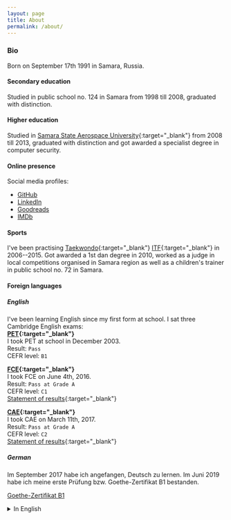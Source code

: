 ```yaml
---
layout: page
title: About
permalink: /about/
---
```


### Bio
Born on September 17th 1991 in Samara, Russia.

#### Secondary education
Studied in public school no. 124 in Samara from 1998 till 2008, graduated with distinction.

#### Higher education
Studied in [Samara State Aerospace University](http://ssau.ru/english/){:target="_blank"} from 2008 till 2013, graduated with distinction and got awarded a specialist degree in computer security.

#### Online presence
Social media profiles:
- [GitHub](https://github.com/aspyatkin)
- [LinkedIn](https://ru.linkedin.com/in/aspyatkin)
- [Goodreads](https://www.goodreads.com/aspyatkin)
- [IMDb](https://www.imdb.com/user/ur71228508/)

#### Sports
I've been practising [Taekwondo](https://en.wikipedia.org/wiki/Taekwondo){:target="_blank"} [ITF](https://en.wikipedia.org/wiki/International_Taekwon-Do_Federation){:target="_blank"} in 2006--2015. Got awarded a 1st dan degree in 2010, worked as a judge in local competitions organised in Samara region as well as a children's trainer in public school no. 72 in Samara.

#### Foreign languages

##### English
I've been learning English since my first form at school. I sat three Cambridge English exams:  
**[PET](http://www.cambridgeenglish.org/exams/preliminary/){:target="_blank"}**  
I took PET at school in December 2003.  
Result: `Pass`  
CEFR level: `B1`

**[FCE](http://www.cambridgeenglish.org/exams/first/){:target="_blank"}**  
I took FCE on June 4th, 2016.  
Result: `Pass at Grade A`  
CEFR level: `C1`  
[Statement of results](/assets/files/FCE-StatementOfResults.pdf){:target="_blank"}

**[CAE](http://www.cambridgeenglish.org/exams/advanced/){:target="_blank"}**  
I took CAE on March 11th, 2017.  
Result: `Pass at Grade A`  
CEFR level: `C2`  
[Statement of results](/assets/files/CAE-StatementOfResults.pdf){:target="_blank"}

##### German
Im September 2017 habe ich angefangen, Deutsch zu lernen. Im Juni 2019 habe ich meine erste Prüfung bzw. Goethe-Zertifikat B1 bestanden.

[Goethe-Zertifikat B1](/assets/files/Goethe-Zertifikat-B1.pdf)

<details>
    <summary>In English</summary>
    I've been learning German since September 2017. I passed my first German exam, namely Goethe-Zertifikat B1, in June 2019.
</details>
